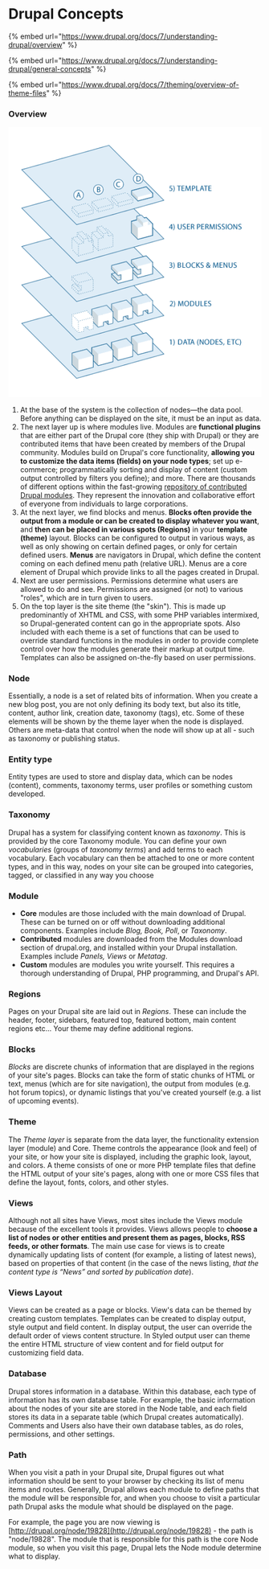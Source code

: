 # Drupal Concepts

{% embed url="https://www.drupal.org/docs/7/understanding-drupal/overview" %}

{% embed url="https://www.drupal.org/docs/7/understanding-drupal/general-concepts" %}

{% embed url="https://www.drupal.org/docs/7/theming/overview-of-theme-files" %}

### Overview

![](.gitbook/assets/image%20%2813%29.png)

1. At the base of the system is the collection of nodes—the data pool. Before anything can be displayed on the site, it must be an input as data.
2. The next layer up is where modules live. Modules are **functional plugins** that are either part of the Drupal core \(they ship with Drupal\) or they are contributed items that have been created by members of the Drupal community. Modules build on Drupal's core functionality, **allowing you to customize the data items \(fields\) on your node types**; set up e-commerce; programmatically sorting and display of content \(custom output controlled by filters you define\); and more. There are thousands of different options within the fast-growing [repository of contributed Drupal modules](https://drupal.org/project/modules). They represent the innovation and collaborative effort of everyone from individuals to large corporations.
3. At the next layer, we find blocks and menus. **Blocks often provide the output from a module or can be created to display whatever you want**, and **then can be placed in various spots \(Regions\)** in your **template \(theme\)** layout. Blocks can be configured to output in various ways, as well as only showing on certain defined pages, or only for certain defined users. **Menus** are navigators in Drupal, which define the content coming on each defined menu path \(relative URL\). Menus are a core element of Drupal which provide links to all the pages created in Drupal.
4. Next are user permissions. Permissions determine what users are allowed to do and see. Permissions are assigned \(or not\) to various "roles", which are in turn given to users.  
5. On the top layer is the site theme \(the "skin"\). This is made up predominantly of XHTML and CSS, with some PHP variables intermixed, so Drupal-generated content can go in the appropriate spots. Also included with each theme is a set of functions that can be used to override standard functions in the modules in order to provide complete control over how the modules generate their markup at output time. Templates can also be assigned on-the-fly based on user permissions.

### Node

Essentially, a node is a set of related bits of information. When you create a new blog post, you are not only defining its body text, but also its title, content, author link, creation date, taxonomy \(tags\), etc. Some of these elements will be shown by the theme layer when the node is displayed. Others are meta-data that control when the node will show up at all - such as taxonomy or publishing status.

### Entity type

Entity types are used to store and display data, which can be nodes \(content\), comments, taxonomy terms, user profiles or something custom developed.

### Taxonomy

Drupal has a system for classifying content known as _taxonomy_. This is provided by the core Taxonomy module. You can define your own _vocabularies_ \(groups of _taxonomy terms_\) and add terms to each vocabulary. Each vocabulary can then be attached to one or more content types, and in this way, nodes on your site can be grouped into categories, tagged, or classified in any way you choose

### Module

* **Core** modules are those included with the main download of Drupal. These can be turned on or off without downloading additional components. Examples include _Blog, Book, Poll_, or _Taxonomy_.
* **Contributed** modules are downloaded from the Modules download section of drupal.org, and installed within your Drupal installation. Examples include _Panels, Views_ or _Metatag_.
* **Custom** modules are modules you write yourself. This requires a thorough understanding of Drupal, PHP programming, and Drupal's API.

### Regions

Pages on your Drupal site are laid out in _Regions_. These can include the header, footer, sidebars, featured top, featured bottom, main content regions etc... Your theme may define additional regions.

### Blocks

_Blocks_ are discrete chunks of information that are displayed in the regions of your site's pages. Blocks can take the form of static chunks of HTML or text, menus \(which are for site navigation\), the output from modules \(e.g. hot forum topics\), or dynamic listings that you've created yourself \(e.g. a list of upcoming events\).

### Theme

The _Theme layer_ is separate from the data layer, the functionality extension layer \(module\) and Core. Theme controls the appearance \(look and feel\) of your site, or how your site is displayed, including the graphic look, layout, and colors. A theme consists of one or more PHP template files that define the HTML output of your site's pages, along with one or more CSS files that define the layout, fonts, colors, and other styles.

### Views

Although not all sites have Views, most sites include the Views module because of the excellent tools it provides. Views allows people to **choose a list of nodes or other entities and present them as pages, blocks, RSS feeds, or other formats**. The main use case for views is to create dynamically updating lists of content \(for example, a listing of latest news\), based on properties of that content \(in the case of the news listing, _that the content type is “News” and sorted by publication date_\).

### Views Layout

Views can be created as a page or blocks. View's data can be themed by creating custom templates. Templates can be created to display output, style output and field content. In display output, the user can override the default order of views content structure. In Styled output user can theme the entire HTML structure of view content and for field output for customizing field data.

### Database

Drupal stores information in a database. Within this database, each type of information has its own database table. For example, the basic information about the nodes of your site are stored in the Node table, and each field stores its data in a separate table \(which Drupal creates automatically\). Comments and Users also have their own database tables, as do roles, permissions, and other settings.

### Path

When you visit a path in your Drupal site, Drupal figures out what information should be sent to your browser by checking its list of menu items and routes. Generally, Drupal allows each module to define paths that the module will be responsible for, and when you choose to visit a particular path Drupal asks the module what should be displayed on the page.

For example, the page you are now viewing is [http://drupal.org/node/19828](http://drupal.org/node/19828) - the path is "node/19828". The module that is responsible for this path is the core Node module, so when you visit this page, Drupal lets the Node module determine what to display.




